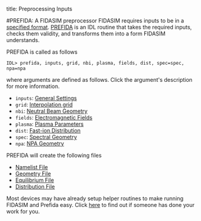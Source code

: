 title: Preprocessing Inputs

#PREFIDA: A FIDASIM preprocessor
FIDASIM requires inputs to be in a [specified format](../../03_technical/01_inputs.html).
[PREFIDA](|url|/sourcefile/prefida.pro.html) is an IDL routine that takes the required inputs, checks them validity, and transforms them into a form FIDASIM understands.

PREFIDA is called as follows
```
IDL> prefida, inputs, grid, nbi, plasma, fields, dist, spec=spec, npa=npa
```
where arguments are defined as follows. Click the argument's description for more information.

* `inputs`: [General Settings](./01_inputs.html)
* `grid`: [Interpolation grid](./02_grid.html)
* `nbi`: [Neutral Beam Geometry](./03_nbigeo.html)
* `fields`: [Electromagnetic Fields](./04_fields.html)
* `plasma`: [Plasma Parameters](./05_plasma.html)
* `dist`: [Fast-ion Distribution](./06_distribution.html)
* `spec`: [Spectral Geometry](./07_specgeo.html)
* `npa`: [NPA Geometry](./08_npageo.html)

PREFIDA will create the following files

* [Namelist File](../../03_technical/01_inputs.html#namelist-file)
* [Geometry File](../../03_technical/01_inputs.html#geometry-file)
* [Equilibrium File](../../03_technical/01_inputs.html#equilibrium-file)
* [Distribution File](../../03_technical/01_inputs.html#distribution-file)

Most devices may have already setup helper routines to make running FIDASIM and Prefida easy. 
Click [here](../05_devices.html) to find out if someone has done your work for you.
